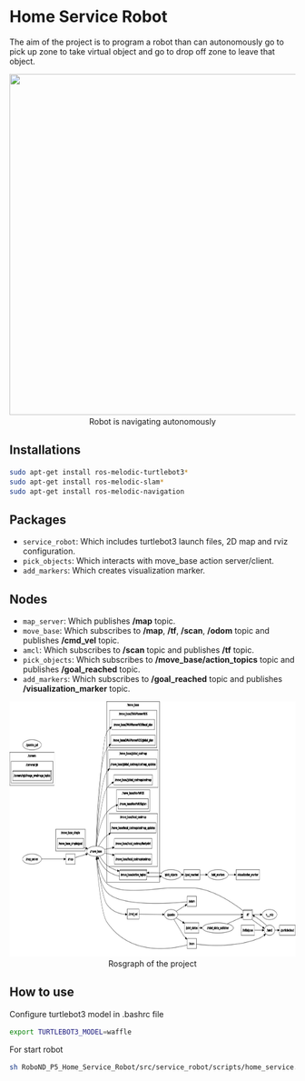 # Home Service Robot
The aim of the project is to program a robot than can autonomously go to pick up zone to take virtual object and go to drop off zone to leave that object.

<p align="center">
  <img width="600" height="600" src="images/Home_Service_Robot.gif">
  <br>Robot is navigating autonomously
</p>

## Installations
```bash
sudo apt-get install ros-melodic-turtlebot3*
sudo apt-get install ros-melodic-slam*
sudo apt-get install ros-melodic-navigation
```

## Packages
* `service_robot`: Which includes turtlebot3 launch files, 2D map and rviz configuration.
* `pick_objects`: Which interacts with move_base action server/client.
* `add_markers`: Which creates visualization marker.

## Nodes
* `map_server`: Which publishes **/map** topic.
* `move_base`: Which subscribes to **/map**, **/tf**, **/scan**, **/odom** topic and publishes **/cmd_vel** topic. 
* `amcl`: Which subscribes to **/scan** topic and publishes **/tf** topic.
* `pick_objects`: Which subscribes to **/move_base/action_topics** topic and publishes **/goal_reached** topic.
* `add_markers`: Which subscribes to **/goal_reached** topic and publishes **/visualization_marker** topic.

<p align="center">
  <img width="900" height="450" src="images/rosgraph.png">
  <br>Rosgraph of the project
</p>

## How to use
Configure turtlebot3 model in .bashrc file
```bash
export TURTLEBOT3_MODEL=waffle
```

For start robot
```bash
sh RoboND_P5_Home_Service_Robot/src/service_robot/scripts/home_service.sh
```